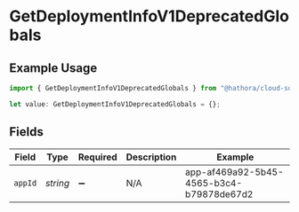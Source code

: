 # GetDeploymentInfoV1DeprecatedGlobals

## Example Usage

```typescript
import { GetDeploymentInfoV1DeprecatedGlobals } from "@hathora/cloud-sdk-typescript/models/operations";

let value: GetDeploymentInfoV1DeprecatedGlobals = {};
```

## Fields

| Field                                    | Type                                     | Required                                 | Description                              | Example                                  |
| ---------------------------------------- | ---------------------------------------- | ---------------------------------------- | ---------------------------------------- | ---------------------------------------- |
| `appId`                                  | *string*                                 | :heavy_minus_sign:                       | N/A                                      | app-af469a92-5b45-4565-b3c4-b79878de67d2 |